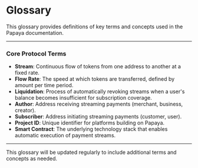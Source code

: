 # Glossary

This glossary provides definitions of key terms and concepts used in the Papaya documentation.

***

### **Core Protocol Terms**

* **Stream**: Continuous flow of tokens from one address to another at a fixed rate.
* **Flow Rate**: The speed at which tokens are transferred, defined by amount per time period.
* **Liquidation**: Process of automatically revoking streams when a user's balance becomes insufficient for subscription coverage.
* **Author**: Address receiving streaming payments (merchant, business, creator).
* **Subscriber**: Address initiating streaming payments (customer, user).
* **Project ID**: Unique identifier for platforms building on Papaya.
* **Smart Contract**: The underlying technology stack that enables automatic execution of payment streams.

***

This glossary will be updated regularly to include additional terms and concepts as needed.
